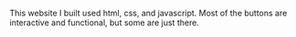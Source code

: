 This website I built used html, css, and javascript. Most of the buttons are interactive and functional, but some are just there. 
